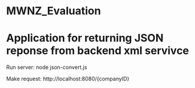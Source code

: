 # MWNZ_Evaluation

# Application for returning JSON reponse from backend xml servivce

Run server:
node json-convert.js

Make request:
http://localhost:8080/{companyID}
